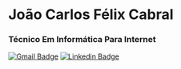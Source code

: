 # João Carlos Félix Cabral

### Técnico Em Informática Para Internet

[![Gmail Badge](https://img.shields.io/badge/-joaosilva16387@gmail.com-eb415b?style=flat-square&logo=Gmail&logoColor=white&link=mailto:joaosilva16387@gmail.com)](mailto:joaosilva16387@gmail.com)
[![Linkedin Badge](https://img.shields.io/badge/-João%20Félix%20-4a72e0?style=flat-square&logo=Linkedin&logoColor=white&link=https://www.linkedin.com/in/felix-devweb/)](https://www.linkedin.com/in/felix-devweb/) 
